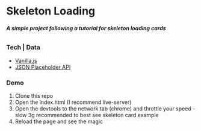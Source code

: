 # Skeleton Loading

###### **A simple project following a tutorial for skeleton loading cards** 

### Tech | Data
* [Vanilla.js](http://vanilla-js.com/) 
* [JSON Placeholder API](https://jsonplaceholder.typicode.com/)

### Demo
1. Clone this repo 
2. Open the index.html (I recommend live-server)
3. Open the devtools to the network tab (chrome) and throttle your speed - slow 3g recommended to best see skeleton card example 
4. Reload the page and see the magic  